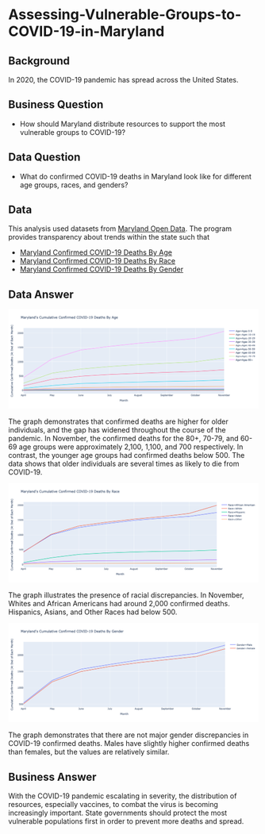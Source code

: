 # Assessing-Vulnerable-Groups-to-COVID-19-in-Maryland

## Background 
In 2020, the COVID-19 pandemic has spread across the United States.

## Business Question
* How should Maryland distribute resources to support the most vulnerable groups to COVID-19?

## Data Question
* What do confirmed COVID-19 deaths in Maryland look like for different age groups, races, and genders? 

## Data
This analysis used datasets from [Maryland Open Data](https://opendata.maryland.gov). The program provides transparency about trends within the state such that 
* [Maryland Confirmed COVID-19 Deaths By Age](https://github.com/Daphne-Tang/Assessing-Vulnerable-Groups-to-COVID-19-in-Maryland/blob/main/MD_COVID-19_-_Confirmed_Deaths_by_Age_Distribution.csv)
* [Maryland Confirmed COVID-19 Deaths By Race](https://github.com/Daphne-Tang/Assessing-Vulnerable-Groups-to-COVID-19-in-Maryland/blob/main/MD_COVID-19_-_Confirmed_Deaths_by_Race_and_Ethnicity_Distribution.csv)
* [Maryland Confirmed COVID-19 Deaths By Gender](https://github.com/Daphne-Tang/Assessing-Vulnerable-Groups-to-COVID-19-in-Maryland/blob/main/MD_COVID-19_-_Confirmed_Deaths_by_Gender_Distribution.csv)

## Data Answer

![alt text](https://github.com/Daphne-Tang/Assessing-Vulnerable-Groups-to-COVID-19-in-Maryland/blob/main/Maryland%20Cumulative%20Confirmed%20COVID-19%20Deaths%20By%20Age.png)

The graph demonstrates that confirmed deaths are higher for older individuals, and the gap has widened throughout the course of the pandemic. In November, the confirmed deaths for the 80+, 70-79, and 60-69 age groups were approximately 2,100, 1,100, and 700 respectively. In contrast, the younger age groups had confirmed deaths below 500. The data shows that older individuals are several times as likely to die from COVID-19. 

![alt text](https://github.com/Daphne-Tang/Assessing-Vulnerable-Groups-to-COVID-19-in-Maryland/blob/main/Maryland%20Cumulative%20Confirmed%20COVID-19%20Deaths%20By%20Race.png)

The graph illustrates the presence of racial discrepancies. In November, Whites and African Americans had around 2,000 confirmed deaths. Hispanics, Asians, and Other Races had below 500. 

![alt text](https://github.com/Daphne-Tang/Assessing-Vulnerable-Groups-to-COVID-19-in-Maryland/blob/main/Maryland%20Cumulative%20Confirmed%20COVID-19%20Deaths%20By%20Gender.png)

The graph demonstrates that there are not major gender discrepancies in COVID-19 confirmed deaths. Males have slightly higher confirmed deaths than females, but the values are relatively similar. 

## Business Answer

With the COVID-19 pandemic escalating in severity, the distribution of resources, especially vaccines, to combat the virus is becoming increasingly important. State governments should protect the most vulnerable populations first in order to prevent more deaths and spread.
